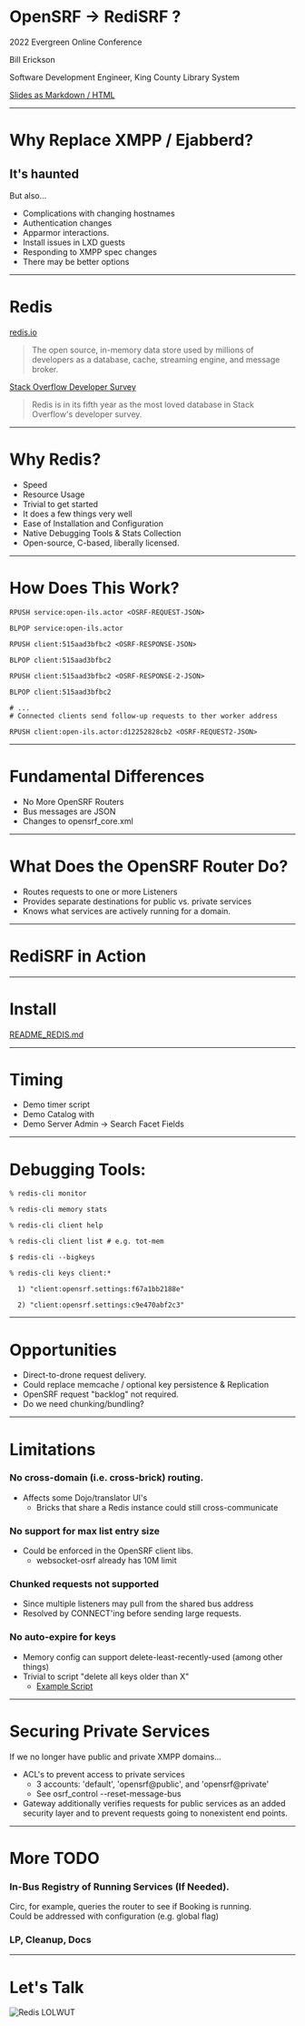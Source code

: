 # OpenSRF -> RediSRF ?

2022 Evergreen Online Conference

Bill Erickson

Software Development Engineer, King County Library System

[Slides as Markdown / HTML](https://github.com/berick/Presentations/tree/master/Evergreen-2022)

---

# Why Replace XMPP / Ejabberd?

## It's haunted

But also...

* Complications with changing hostnames
* Authentication changes
* Apparmor interactions.
* Install issues in LXD guests
* Responding to XMPP spec changes
* There may be better options

---

# Redis

[redis.io](https://redis.io/)

> The open source, in-memory data store used by millions of developers as a 
> database, cache, streaming engine, and message broker.

[Stack Overflow Developer Survey](https://insights.stackoverflow.com/survey/2021#section-most-loved-dreaded-and-wanted-databases)

> Redis is in its fifth year as the most loved database in Stack Overflow's 
> developer survey.

---

# Why Redis?

* Speed
* Resource Usage
* Trivial to get started
* It does a few things very well
* Ease of Installation and Configuration
* Native Debugging Tools & Stats Collection
* Open-source, C-based, liberally licensed.

---

# How Does This Work?

    RPUSH service:open-ils.actor <OSRF-REQUEST-JSON>

    BLPOP service:open-ils.actor

    RPUSH client:515aad3bfbc2 <OSRF-RESPONSE-JSON>

    BLPOP client:515aad3bfbc2

    RPUSH client:515aad3bfbc2 <OSRF-RESPONSE-2-JSON>

    BLPOP client:515aad3bfbc2

    # ...
    # Connected clients send follow-up requests to ther worker address

    RPUSH client:open-ils.actor:d12252828cb2 <OSRF-REQUEST2-JSON>

---

# Fundamental Differences

* No More OpenSRF Routers
* Bus messages are JSON
* Changes to opensrf_core.xml

---

# What Does the OpenSRF Router Do?

* Routes requests to one or more Listeners
* Provides separate destinations for public vs. private services
* Knows what services are actively running for a domain.

---

# RediSRF in Action

---

# Install

[README_REDIS.md](https://github.com/berick/OpenSRF/blob/user/berick/lpxxx-opensrf-via-redis-v4-auth-exp-2/README_REDIS.md)

---

# Timing

* Demo timer script
* Demo Catalog with
* Demo Server Admin -> Search Facet Fields

---

# Debugging Tools:

    % redis-cli monitor

    % redis-cli memory stats

    % redis-cli client help

    % redis-cli client list # e.g. tot-mem

    $ redis-cli --bigkeys

    % redis-cli keys client:* 

      1) "client:opensrf.settings:f67a1bb2188e"

      2) "client:opensrf.settings:c9e470abf2c3"

---

# Opportunities

* Direct-to-drone request delivery.
* Could replace memcache / optional key persistence & Replication
* OpenSRF request "backlog" not required.
* Do we need chunking/bundling?

---

# Limitations

### No cross-domain (i.e. cross-brick) routing.

* Affects some Dojo/translator UI's
    * Bricks that share a Redis instance could still cross-communicate

### No support for max list entry size

* Could be enforced in the OpenSRF client libs.
    * websocket-osrf already has 10M limit

### Chunked requests not supported

* Since multiple listeners may pull from the shared bus address
* Resolved by CONNECT'ing before sending large requests.

### No auto-expire for keys

* Memory config can support delete-least-recently-used (among other things)
* Trivial to script "delete all keys older than X"
    * [Example Script](https://stackoverflow.com/questions/16517439/redis-how-to-delete-all-keys-older-than-3-months)

---

# Securing Private Services

If we no longer have public and private XMPP domains...

* ACL's to prevent access to private services
    * 3 accounts: 'default', 'opensrf@public', and 'opensrf@private'
    * See osrf_control --reset-message-bus
* Gateway additionally verifies requests for public services as an added 
  security layer and to prevent requests going to nonexistent end points.

---

# More TODO

### In-Bus Registry of Running Services (If Needed).

Circ, for example, queries the router to see if Booking is running.  
Could be addressed with configuration (e.g. global flag)

### LP, Cleanup, Docs

---

# Let's Talk

![Redis LOLWUT](media/redis-lolwut.png)

